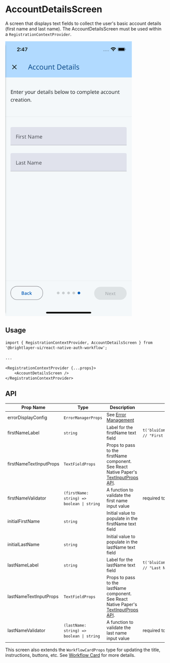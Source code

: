 # AccountDetailsScreen

A screen that displays text fields to collect the user's basic account details (first name and last name). The AccountDetailsScreen must be used within a `RegistrationContextProvider`.

<img width="400" alt="Account Details" src="../../media/screens/account-details.png">

## Usage

```tsx
import { RegistrationContextProvider, AccountDetailsScreen } from '@brightlayer-ui/react-native-auth-workflow';

...

<RegistrationContextProvider {...props}>
    <AccountDetailsScreen />
</RegistrationContextProvider>
```

## API

| Prop Name | Type | Description | Default |
|---|---|---|---|
| errorDisplayConfig | `ErrorManagerProps` | See [Error Management](../error-management.md) |  |
| firstNameLabel | `string` | Label for the firstName text field | `t('bluiCommon:FORMS.FIRST_NAME') // "First Name"` |
| firstNameTextInputProps | `TextFieldProps` | Props to pass to the firstName component. See React Native Paper's [TextInputProps API](https://callstack.github.io/react-native-paper/docs/components/TextInput/#props). |  |
| firstNameValidator | `(firstName: string) => boolean \| string` | A function to validate the first name input value | required to be > 0 characters |
| initialFirstName | `string` | Initial value to populate in the firstName text field |  |
| initialLastName | `string` | Initial value to populate in the lastName text field |  |
| lastNameLabel | `string` | Label for the lastName text field | `t('bluiCommon:FORMS.LAST_NAME') // "Last Name"` |
| lastNameTextInputProps | `TextFieldProps` | Props to pass to the lastName component. See React Native Paper's [TextInputProps API](https://callstack.github.io/react-native-paper/docs/components/TextInput/#props). |  |
| lastNameValidator | `(lastName: string) => boolean \| string` | A function to validate the last name input value | required to be > 0 characters |

This screen also extends the `WorkflowCardProps` type for updating the title, instructions, buttons, etc. See [Workflow Card](../components/workflow-card.md) for more details.